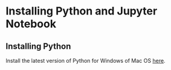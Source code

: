 # Installing Python and Jupyter Notebook

## Installing Python

Install the latest version of Python for Windows of Mac OS [here](https://www.python.org/downloads/release/python-31011/).
